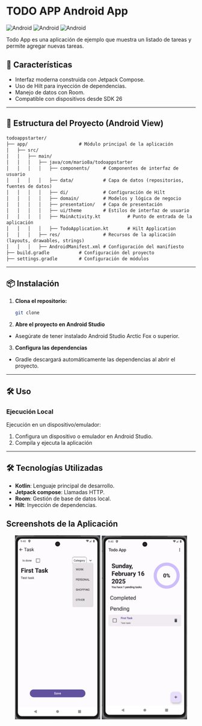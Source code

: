 # TODO APP Android App

![Android](https://img.shields.io/badge/Platform-Android-green)
![Android](https://img.shields.io/badge/Platform-android-blue?logo=android)
![Android](https://img.shields.io/badge/Platform-android?logo=android&logoColor=white)

Todo App es una aplicación de ejemplo que muestra un listado de tareas y permite agregar nuevas tareas.

## 🚀 Características

- Interfaz moderna construida con Jetpack Compose.
- Uso de Hilt para inyección de dependencias.
- Manejo de datos con Room.
- Compatible con dispositivos desde SDK 26

---

## 📂 Estructura del Proyecto (Android View)

```
todoappstarter/
├── app/                   # Módulo principal de la aplicación
│   ├── src/
│   │   ├── main/
│   │   │   ├── java/com/mario8a/todoappstarter
│   │   │   │   ├── components/     # Componentes de interfaz de usuario
│   │   │   │   ├── data/           # Capa de datos (repositorios, fuentes de datos)
│   │   │   │   ├── di/             # Configuración de Hilt
│   │   │   │   ├── domain/         # Modelos y lógica de negocio
│   │   │   │   ├── presentation/   # Capa de presentación
│   │   │   │   ├── ui/theme        # Estilos de interfaz de usuario
│   │   │   │   ├── MainActivity.kt          # Punto de entrada de la aplicación
│   │   │   │   ├── TodoApplication.kt       # Hilt Application
│   │   │   ├── res/                # Recursos de la aplicación (layouts, drawables, strings)
│   │   │   ├── AndroidManifest.xml # Configuración del manifiesto
├── build.gradle           # Configuración del proyecto
├── settings.gradle        # Configuración de módulos
```

---

## 📦 Instalación

1. **Clona el repositorio:**
   ```bash
   git clone 
   ```

2. **Abre el proyecto en Android Studio**

- Asegúrate de tener instalado Android Studio Arctic Fox o superior.

3. **Configura las dependencias**
- Gradle descargará automáticamente las dependencias al abrir el proyecto.

---

## 🛠️ Uso

### Ejecución Local

Ejecución en un dispositivo/emulador:

1. Configura un dispositivo o emulador en Android Studio.
2. Compila y ejecuta la aplicación

---


## 🛠️ Tecnologías Utilizadas

- **Kotlin**: Lenguaje principal de desarrollo.
- **Jetpack compose**: Llamadas HTTP.
- **Room**: Gestión de base de datos local.
- **Hilt**: Inyección de dependencias.

## Screenshots de la Aplicación

<p align="center">
  <img src="/Screenshots/AddTaskScreen.png" alt="Tasks" width="45%"/>
  <img src="/Screenshots/homeScreen.png" alt="Add Tasks" width="45%"/>
</p>